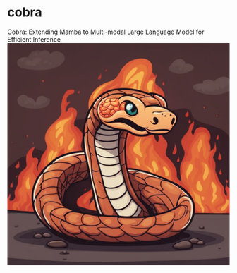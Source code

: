 # cobra
Cobra: Extending Mamba to Multi-modal Large Language Model for Efficient Inference
![image](cobra.png)
